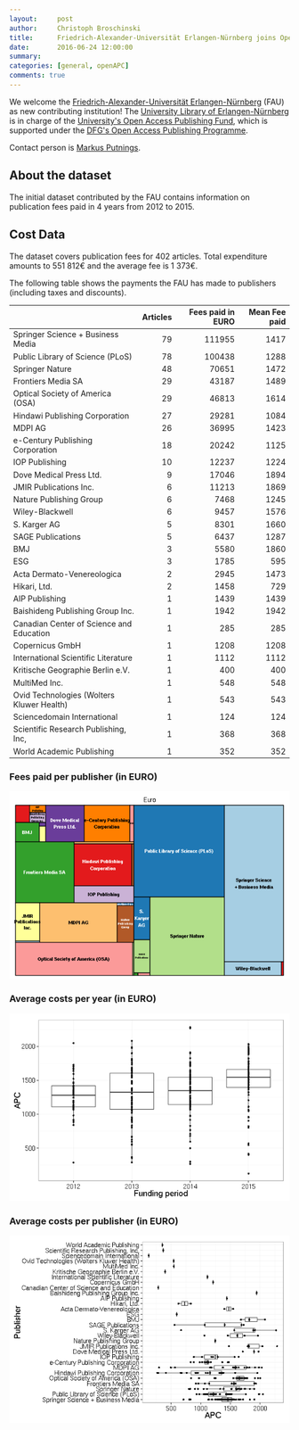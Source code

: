 ```yaml
---
layout:     post
author:     Christoph Broschinski
title:      Friedrich-Alexander-Universität Erlangen-Nürnberg joins OpenAPC
date:       2016-06-24 12:00:00
summary:    
categories: [general, openAPC]
comments: true
---
```





We welcome the [Friedrich-Alexander-Universität Erlangen-Nürnberg](https://www.fau.de/) (FAU) as new contributing institution! The [University Library of Erlangen-Nürnberg](http://www.ub.fau.de/index-en.shtml) is in charge of the [University's Open Access Publishing Fund](http://www.ub.fau.de/open-access/open-access-fonds.shtml), which is supported under the [DFG's Open Access Publishing Programme](http://www.dfg.de/en/research_funding/programmes/infrastructure/lis/funding_opportunities/open_access/).

Contact person is [Markus Putnings](mailto:markus.putnings@fau.de).

## About the dataset

The initial dataset contributed by the FAU contains information on publication fees paid in 4 years from 2012 to 2015. 

## Cost Data



The dataset covers publication fees for 402 articles. Total expenditure amounts to 551 812€ and the average fee is 1 373€.

The following table shows the payments the FAU has made to publishers (including taxes and discounts).


|                                          | Articles| Fees paid in EURO| Mean Fee paid|
|:-----------------------------------------|--------:|-----------------:|-------------:|
|Springer Science + Business Media         |       79|            111955|          1417|
|Public Library of Science (PLoS)          |       78|            100438|          1288|
|Springer Nature                           |       48|             70651|          1472|
|Frontiers Media SA                        |       29|             43187|          1489|
|Optical Society of America (OSA)          |       29|             46813|          1614|
|Hindawi Publishing Corporation            |       27|             29281|          1084|
|MDPI AG                                   |       26|             36995|          1423|
|e-Century Publishing Corporation          |       18|             20242|          1125|
|IOP Publishing                            |       10|             12237|          1224|
|Dove Medical Press Ltd.                   |        9|             17046|          1894|
|JMIR Publications Inc.                    |        6|             11213|          1869|
|Nature Publishing Group                   |        6|              7468|          1245|
|Wiley-Blackwell                           |        6|              9457|          1576|
|S. Karger AG                              |        5|              8301|          1660|
|SAGE Publications                         |        5|              6437|          1287|
|BMJ                                       |        3|              5580|          1860|
|ESG                                       |        3|              1785|           595|
|Acta Dermato-Venereologica                |        2|              2945|          1473|
|Hikari, Ltd.                              |        2|              1458|           729|
|AIP Publishing                            |        1|              1439|          1439|
|Baishideng Publishing Group Inc.          |        1|              1942|          1942|
|Canadian Center of Science and Education  |        1|               285|           285|
|Copernicus GmbH                           |        1|              1208|          1208|
|International Scientific Literature       |        1|              1112|          1112|
|Kritische Geographie Berlin e.V.          |        1|               400|           400|
|MultiMed Inc.                             |        1|               548|           548|
|Ovid Technologies (Wolters Kluwer Health) |        1|               543|           543|
|Sciencedomain International               |        1|               124|           124|
|Scientific Research Publishing, Inc,      |        1|               368|           368|
|World Academic Publishing                 |        1|               352|           352|

### Fees paid per publisher (in EURO)

![plot of chunk tree_fau_2016_06_24_full](/figure/tree_fau_2016_06_24_full-1.png) 

###  Average costs per year (in EURO)

![plot of chunk box_fau_2016_06_24_year_full](/figure/box_fau_2016_06_24_year_full-1.png) 

###  Average costs per publisher (in EURO)

![plot of chunk box_fau_2016_06_24_publisher_full](/figure/box_fau_2016_06_24_publisher_full-1.png) 
